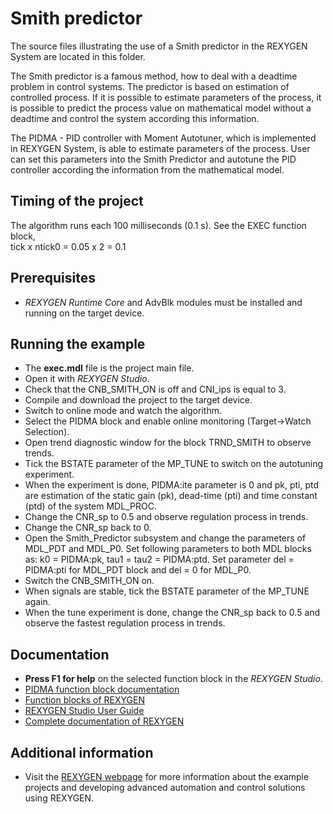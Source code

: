Smith predictor 
===============

The source files illustrating the use of a Smith predictor in the REXYGEN System are located in this folder.

The Smith predictor is a famous method, how to deal with a deadtime problem in 
control systems. The predictor is based on estimation of controlled process. If
it is possible to estimate parameters of the process, it is possible to predict
the process value on mathematical model without a deadtime and control the 
system according this information.

The PIDMA - PID controller with Moment Autotuner, which is implemented in REXYGEN System, is able to estimate parameters of the process. User can set this
parameters into the Smith Predictor and autotune the PID controller according 
the information from the mathematical model.
 
## Timing of the project ##

The algorithm runs each 100 milliseconds (0.1 s). See the EXEC function block,  
tick x ntick0 = 0.05 x 2 = 0.1 

## Prerequisites ##
- *REXYGEN Runtime Core* and AdvBlk modules must be installed and running on the target device.

## Running the example ##
- The **exec.mdl** file is the project main file.
- Open it with *REXYGEN Studio*.
- Check that the CNB_SMITH_ON is off and CNI_ips is equal to 3.
- Compile and download the project to the target device.
- Switch to online mode and watch the algorithm.
- Select the PIDMA block and enable online monitoring (Target->Watch Selection).
- Open trend diagnostic window for the block TRND_SMITH to observe trends.
- Tick the BSTATE parameter of the MP_TUNE to switch on the autotuning experiment.
- When the experiment is done, PIDMA:ite parameter is 0 and pk, pti, ptd are 
estimation of the static gain (pk), dead-time (pti) and time constant (ptd) of 
the system MDL_PROC.
- Change the CNR_sp to 0.5 and observe regulation process in trends.
- Change the CNR_sp back to 0.
- Open the Smith_Predictor subsystem and change the parameters of MDL_PDT and MDL_P0.
Set following parameters to both MDL blocks as: k0 = PIDMA:pk, tau1 = tau2 = PIDMA:ptd. 
Set parameter del = PIDMA:pti for MDL_PDT block and del = 0 for MDL_P0.
- Switch the CNB_SMITH_ON on.
- When signals are stable, tick the BSTATE parameter of the MP_TUNE again.
- When the tune experiment is done, change the CNR_sp back to 0.5 and observe the fastest regulation 
process in trends.

## Documentation ##

- **Press F1 for help** on the selected function block in the *REXYGEN Studio*.
- [PIDMA function block documentation](https://www.rexygen.com/doc/ENGLISH/MANUALS/BRef/PIDMA.html)
- [Function blocks of REXYGEN](https://www.rexygen.com/doc/PDF/ENGLISH/BRef_ENG.pdf)
- [REXYGEN Studio User Guide](https://www.rexygen.com/doc/PDF/ENGLISH/RexygenStudio_ENG.pdf)
- [Complete documentation of REXYGEN](http://www.rexygen.com/documentation-and-support)

## Additional information ##

- Visit the [REXYGEN webpage](http://www.rexygen.com) 
for more information about the example projects and developing advanced 
automation and control solutions using REXYGEN.